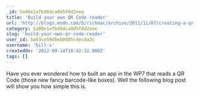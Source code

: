 ```yaml
---
_id: 5a88e1afbd6dca0d5f0d2eee
title: 'Build your own QR Code reader'
url: 'http://blogs.msdn.com/b/richmac/archive/2011/11/07/creating-a-qr-code-reader-app-for-windows-phone-7.aspx'
category: 5a88e1afbd6dca0d5f0d2eee
slug: 'build-your-own-qr-code-reader'
user_id: 5a83ce59d6eb0005c4ecda2c
username: 'bill-s'
createdOn: '2012-09-14T18:42:32.000Z'
tags: []
---
```


Have you ever wondered how to built an app in the WP7 that reads a QR Code (those new fancy barcode-like boxes). Well the following blog post will show you how simple this is.
